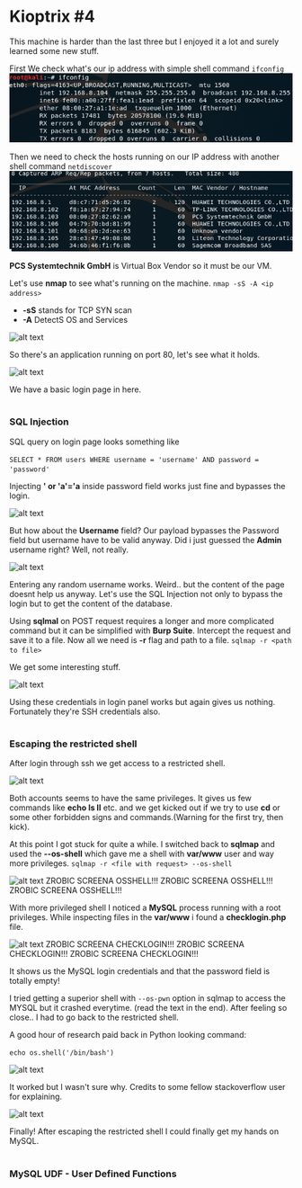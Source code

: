 # Kioptrix #4

This machine is harder than the last three but I enjoyed it a lot and surely learned some new stuff.

First We check what's our ip address with simple shell command ```ifconfig```
![alt text](/screens/ifconfig2.png)

Then we need to check the hosts running on our IP address with another shell command ```netdiscover```
![alt text](/screens/netdiscover2.png)

**PCS Systemtechnik GmbH** is Virtual Box Vendor so it must be our VM.

Let's use **nmap** to see what's running on the machine.
```nmap -sS -A <ip address>```
* **-sS** stands for TCP SYN scan 
* **-A**  DetectS OS and Services

![alt text](/screens/nmap4.png)

So there's an application running on port 80, let's see what it holds.

![alt text](/screens/login4.png)

We have a basic login page in here.

#

### SQL Injection
SQL query on login page looks something like

```SELECT * FROM users WHERE username = 'username' AND password = 'password'```

Injecting **' or 'a'='a** inside password field works just fine and bypasses the login.

![alt text](/screens/admin4.png)

But how about the **Username** field? Our payload bypasses the Password field but username have to be valid anyway. 
Did i just guessed the **Admin** username right?
Well, not really.

![alt text](/screens/random4.png)

Entering any random username works. Weird.. but the content of the page doesnt help us anyway.
Let's use the SQL Injection not only to bypass the login but to get the content of the database.

Using **sqlmal** on POST request requires a longer and more complicated command but it can be simplified with **Burp Suite**.
Intercept the request and save it to a file.
Now all we need is **-r** flag and path to a file.
``` sqlmap -r <path to file> ```

We get some interesting stuff.

![alt text](/screens/sqlmap41.png)

Using these credentials in login panel works but again gives us nothing.
Fortunately they're SSH credentials also.

#
### Escaping the restricted shell

After login through ssh we get access to a restricted shell.

![alt text](/screens/shell4.png)

Both accounts seems to have the same privileges.
It gives us few commands like **echo ls ll** etc. and we get kicked out if we try to use **cd** or some other forbidden signs and commands.(Warning for the first try, then kick).

At this point I got stuck for quite a while. 
I switched back to **sqlmap** and used the **--os-shell** which gave me a shell with **var/www** user and way more privileges.
``` sqlmap -r <file with request> --os-shell ```

![alt text](/screens/varwww4.png)
ZROBIC SCREENA OSSHELL!!!
ZROBIC SCREENA OSSHELL!!!
ZROBIC SCREENA OSSHELL!!!

With more privileged shell I noticed a **MySQL** process running with a root privileges.
While inspecting files in the **var/www**  i found a **checklogin.php** file.

![alt text](/screens/checklogin4.png)
ZROBIC SCREENA CHECKLOGIN!!!
ZROBIC SCREENA CHECKLOGIN!!!
ZROBIC SCREENA CHECKLOGIN!!!

It shows us the MySQL login credentials and that the password field is totally empty!

I tried getting a superior shell with ``` --os-pwn ``` option in sqlmap to access the MYSQL but it crashed everytime. (read the text in the end).
After feeling so close.. I had to go back to the restricted shell.

A good hour of research paid back in Python looking command:

``` echo os.shell('/bin/bash') ```

![alt text](/screens/binbash4.png)

It worked but I wasn't sure why.
Credits to some fellow stackoverflow user for explaining.

![alt text](/screens/explain4.png)

Finally! After escaping the restricted shell I could finally get my hands on MySQL.

#
### MySQL UDF - User Defined Functions











